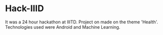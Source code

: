 # Hack-IIID
It was a 24 hour hackathon at IIITD. Project on made on the theme 'Health'.
Technologies used were Android and Machine Learning.
